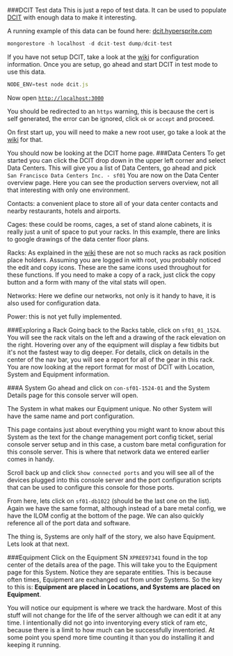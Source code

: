 

###DCIT Test data
This is just a repo of test data. It can be used to populate [DCIT](https://github.com/HyperSprite/dcit) with enough data to make it interesting.

A running example of this data can be found here: [dcit.hypersprite.com](http://dcit.hypersprite.com)

```js
mongorestore -h localhost -d dcit-test dump/dcit-test
```

If you have not setup DCIT, take a look at the [wiki](https://github.com/HyperSprite/dcit/wiki) for configuration information. Once you are setup, go ahead and start DCIT in test mode to use this data.

```js
NODE_ENV=test node dcit.js
```

Now open [```http://localhost:3000```](http://localhost:3000)

You should be redirected to an ```https```  warning, this is because the cert is self generated, the error can be ignored, click ```ok``` or ```accept``` and proceed.

On first start up, you will need to make a new root user, go take a look at the [wiki](https://github.com/HyperSprite/dcit/wiki/3.---Users-and-Options) for that.

You should now be looking at the DCIT home page.
###Data Centers
To get started you can click the DCIT drop down in the upper left corner and select Data Centers.
This will give you a list of Data Centers, go ahead and pick ```San Francisco Data Centers Inc. - sf01```
You are now on the Data Center overview page.
Here you can see the production servers overview, not all that interesting with only one environment.

Contacts: a convenient place to store all of your data center contacts and nearby restaurants, hotels and airports.

Cages: these could be rooms, cages, a set of stand alone cabinets, it is really just a unit of space to put your racks. In this example, there are links to google drawings of the data center floor plans.

Racks: As explained in the [wiki](https://github.com/HyperSprite/dcit/wiki/4.-Data-Centers) these are not so much racks as rack position place holders. Assuming you are logged in with root, you probably noticed the edit and copy icons. These are the same icons used throughout for these functions. If you need to make a copy of a rack, just click the copy button and a form with many of the vital stats will open.

Networks: Here we define our networks, not only is it handy to have, it is also used for configuration data.

Power: this is not yet fully implemented.

###Exploring a Rack
Going back to the Racks table, click on ```sf01_01_1524```. You will see the rack vitals on the left and a drawing of the rack elevation on the right. Hovering over any of the equipment will display a few tidbits but it's not the fastest way to dig deeper. For details, click on details in the center of the nav bar, you will see a report for all of the gear in this rack.
You are now looking at the report format for most of DCIT with Location, System and Equipment information.

###A System
Go ahead and click on ```con-sf01-1524-01``` and the System Details page for this console server will open.

The System in what makes our Equipment unique. No other System will have the same name and port configuration.

This page contains just about everything you might want to know about this System as the text for the change management port config ticket, serial console server setup and in this case, a custom bare metal configuration for this console server. This is where that network data we entered earlier comes in handy.

Scroll back up and click ```Show connected ports``` and you will see all of the devices plugged into this console server and the port configuration scripts that can be used to configure this console for those ports.

From here, lets click on ```sf01-db1022``` (should be the last one on the list). Again we have the same format, although instead of a bare metal config, we have the ILOM config at the bottom of the page. We can also quickly reference all of the port data and software.

The thing is, Systems are only half of the story, we also have Equipment. Lets look at that next.

###Equipment
Click on the Equipment SN ```XPREE97341``` found in the top center of the details area of the page. This will take you to the Equipment page for this System. Notice they are separate entities. This is because often times, Equipment are exchanged out from under Systems. So the key to this is: **Equipment are placed in Locations, and Systems are placed on Equipment**.

You will notice our equipment is where we track the hardware. Most of this stuff will not change for the life of the server although we can edit it at any time. I intentionally did not go into inventorying every stick of ram etc, because there is a limit to how much can be successfully inventoried. At some point you spend more time counting it than you do installing it and keeping it running.






